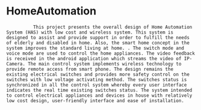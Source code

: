 # HomeAutomation
              This project presents the overall design of Home Automation System (HAS) with low cost and wireless system. This system is designed to assist and provide support in order to fulfill the needs of elderly and disabled in home. Also, the smart home concept in the system improves the standard living at home. . The switch mode and voice mode are used to control the home appliances. The video feedback is received in the android application which streams the video of IP- Camera. The main control system implements wireless technology to provide remote access from smart phone. The design remains the existing electrical switches and provides more safety control on the switches with low voltage activating method. The switches status is synchronized in all the control system whereby every user interface indicates the real time existing switches status. The system intended to control electrical appliances and devices in house with relatively low cost design, user-friendly interface and ease of installation.
